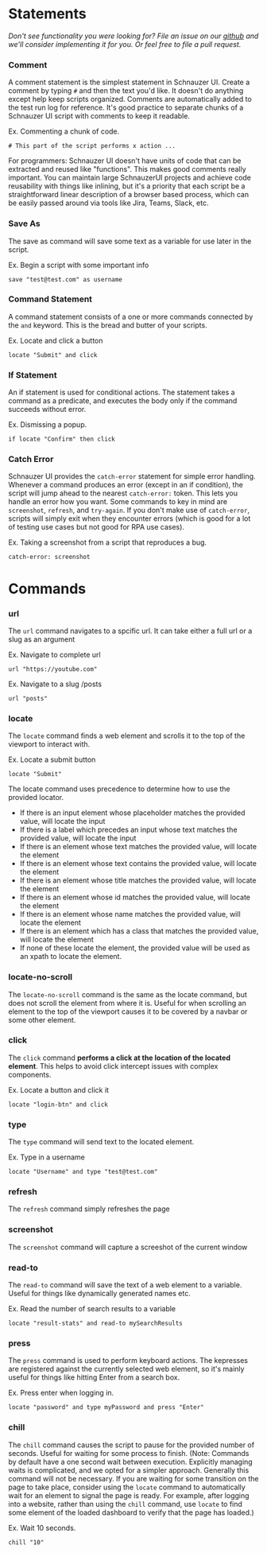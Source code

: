 # Statements

*Don't see functionality you were looking for? File an issue on our [github](https://github.com/bcpeinhardt/schnauzerUI/issues/new) and we'll consider implementing it for you. Or feel free to file a pull request.*

### Comment
A comment statement is the simplest statement in Schnauzer UI. Create a comment by typing `#` and then the text you'd like.
It doesn't do anything except help keep scripts organized. Comments are automatically added to the test run log for reference. It's good practice to separate chunks of a Schnauzer UI script with comments to keep it readable.

Ex. Commenting a chunk of code.

`# This part of the script performs x action ...`

For programmers: Schnauzer UI doesn't have units of code that can be extracted and reused like "functions".
This makes good comments really important. You can maintain large SchnauzerUI projects and achieve code reusability
with things like inlining, but it's a priority that each script be a straightforward linear description
of a browser based process, which can be easily passed around via tools like Jira, Teams, Slack, etc.

### Save As
The save as command will save some text as a variable for use later in the script. 

Ex. Begin a script with some important info

`save "test@test.com" as username`

### Command Statement
A command statement consists of a one or more commands connected by the `and` keyword. This is 
the bread and butter of your scripts.

Ex. Locate and click a button

`locate "Submit" and click`

### If Statement
An if statement is used for conditional actions. The statement takes a command as a predicate, and
executes the body only if the command succeeds without error.

Ex. Dismissing a popup.

`if locate "Confirm" then click`

### Catch Error
Schnauzer UI provides the `catch-error` statement for simple error handling. Whenever a command
produces an error (except in an if condition), the script will jump ahead to the nearest `catch-error:`
token. This lets you handle an error how you want. Some commands to key in mind are `screenshot`, `refresh`, and `try-again`.
If you don't make use of `catch-error`, scripts will simply exit when they encounter errors (which is good for a lot
of testing use cases but not good for RPA use cases).

Ex. Taking a screenshot from a script that reproduces a bug.

`catch-error: screenshot`

# Commands

### url
The `url` command navigates to a spcific url. It can take either a full url or a slug as an argument

Ex. Navigate to complete url

`url "https://youtube.com"`

Ex. Navigate to a slug /posts

`url "posts"`

### locate
The `locate` command finds a web element and scrolls it to the top of the viewport to interact with.

Ex. Locate a submit button

`locate "Submit"`

The locate command uses precedence to determine how to use the provided locator.

- If there is an input element whose placeholder matches the provided value, will locate the input
- If there is a label which precedes an input whose text matches the provided value, will locate the input
- If there is an element whose text matches the provided value, will locate the element
- If there is an element whose text contains the provided value, will locate the element
- If there is an element whose title matches the provided value, will locate the element 
- If there is an element whose id matches the provided value, will locate the element
- If there is an element whose name matches the provided value, will locate the element
- If there is an element which has a class that matches the provided value, will locate the element
- If none of these locate the element, the provided value will be used as an xpath to locate the element.

### locate-no-scroll
The `locate-no-scroll` command is the same as the locate command, but does not scroll the element from where
it is. Useful for when scrolling an element to the top of the viewport causes it to be covered by a navbar or 
some other element.

### click
The `click` command __performs a click at the location of the located element__. This helps to avoid 
click intercept issues with complex components. 

Ex. Locate a button and click it

`locate "login-btn" and click`

### type
The `type` command will send text to the located element.

Ex. Type in a username

`locate "Username" and type "test@test.com"`

### refresh
The `refresh` command simply refreshes the page

### screenshot
The `screenshot` command will capture a screeshot of the current window

### read-to
The `read-to` command will save the text of a web element to a variable. Useful for things
like dynamically generated names etc.

Ex. Read the number of search results to a variable

`locate "result-stats" and read-to mySearchResults`
 
### press
The `press` command is used to perform keyboard actions. The kepresses are registered against 
the currently selected web element, so it's mainly useful for things like hitting Enter from a search box.

Ex. Press enter when logging in.

`locate "password" and type myPassword and press "Enter"`

### chill
The `chill` command causes the script to pause for the provided number of seconds. Useful for waiting
for some process to finish. 
(Note: Commands by default have a one second wait between execution. Explicitly managing waits is complicated,
and we opted for a simpler approach. Generally this command will not be necessary. If you are waiting for some transition
on the page to take place, consider using the `locate` command to automatically wait for an element to signal the page is ready.
For example, after logging into a website, rather than using the `chill` command, use `locate` to find some element of the loaded dashboard to verify that the page has loaded.)

Ex. Wait 10 seconds.

`chill "10"`